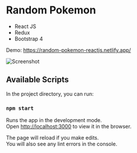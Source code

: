 # Random Pokemon

- React JS
- Redux
- Bootstrap 4

Demo: https://random-pokemon-reactjs.netlify.app/

![Screenshot](https://i.imgur.com/pB2g3cJ.png)

## Available Scripts

In the project directory, you can run:

### `npm start`

Runs the app in the development mode.<br />
Open [http://localhost:3000](http://localhost:3000) to view it in the browser.

The page will reload if you make edits.<br />
You will also see any lint errors in the console.